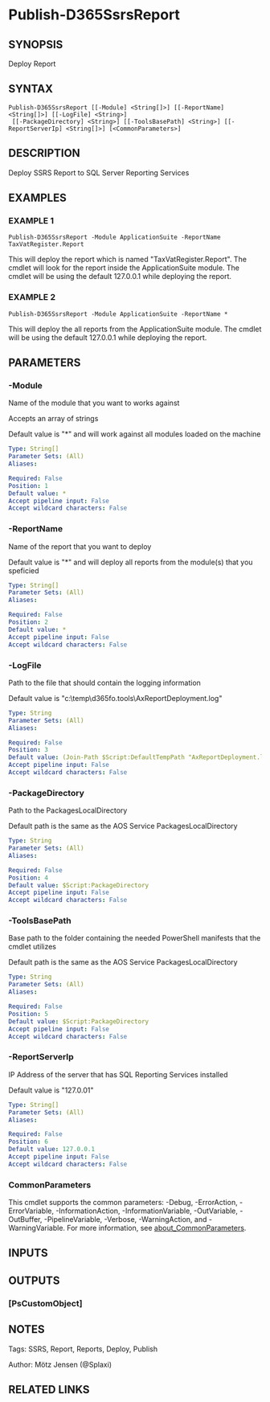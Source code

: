 ﻿---
external help file: d365fo.tools-help.xml
Module Name: d365fo.tools
online version:
schema: 2.0.0
---

# Publish-D365SsrsReport

## SYNOPSIS
Deploy Report

## SYNTAX

```
Publish-D365SsrsReport [[-Module] <String[]>] [[-ReportName] <String[]>] [[-LogFile] <String>]
 [[-PackageDirectory] <String>] [[-ToolsBasePath] <String>] [[-ReportServerIp] <String[]>] [<CommonParameters>]
```

## DESCRIPTION
Deploy SSRS Report to SQL Server Reporting Services

## EXAMPLES

### EXAMPLE 1
```
Publish-D365SsrsReport -Module ApplicationSuite -ReportName TaxVatRegister.Report
```

This will deploy the report which is named "TaxVatRegister.Report".
The cmdlet will look for the report inside the ApplicationSuite module.
The cmdlet will be using the default 127.0.0.1 while deploying the report.

### EXAMPLE 2
```
Publish-D365SsrsReport -Module ApplicationSuite -ReportName *
```

This will deploy the all reports from the ApplicationSuite module.
The cmdlet will be using the default 127.0.0.1 while deploying the report.

## PARAMETERS

### -Module
Name of the module that you want to works against

Accepts an array of strings

Default value is "*" and will work against all modules loaded on the machine

```yaml
Type: String[]
Parameter Sets: (All)
Aliases:

Required: False
Position: 1
Default value: *
Accept pipeline input: False
Accept wildcard characters: False
```

### -ReportName
Name of the report that you want to deploy

Default value is "*" and will deploy all reports from the module(s) that you speficied

```yaml
Type: String[]
Parameter Sets: (All)
Aliases:

Required: False
Position: 2
Default value: *
Accept pipeline input: False
Accept wildcard characters: False
```

### -LogFile
Path to the file that should contain the logging information

Default value is "c:\temp\d365fo.tools\AxReportDeployment.log"

```yaml
Type: String
Parameter Sets: (All)
Aliases:

Required: False
Position: 3
Default value: (Join-Path $Script:DefaultTempPath "AxReportDeployment.log")
Accept pipeline input: False
Accept wildcard characters: False
```

### -PackageDirectory
Path to the PackagesLocalDirectory

Default path is the same as the AOS Service PackagesLocalDirectory

```yaml
Type: String
Parameter Sets: (All)
Aliases:

Required: False
Position: 4
Default value: $Script:PackageDirectory
Accept pipeline input: False
Accept wildcard characters: False
```

### -ToolsBasePath
Base path to the folder containing the needed PowerShell manifests that the cmdlet utilizes

Default path is the same as the AOS Service PackagesLocalDirectory

```yaml
Type: String
Parameter Sets: (All)
Aliases:

Required: False
Position: 5
Default value: $Script:PackageDirectory
Accept pipeline input: False
Accept wildcard characters: False
```

### -ReportServerIp
IP Address of the server that has SQL Reporting Services installed

Default value is "127.0.01"

```yaml
Type: String[]
Parameter Sets: (All)
Aliases:

Required: False
Position: 6
Default value: 127.0.0.1
Accept pipeline input: False
Accept wildcard characters: False
```

### CommonParameters
This cmdlet supports the common parameters: -Debug, -ErrorAction, -ErrorVariable, -InformationAction, -InformationVariable, -OutVariable, -OutBuffer, -PipelineVariable, -Verbose, -WarningAction, and -WarningVariable. For more information, see [about_CommonParameters](http://go.microsoft.com/fwlink/?LinkID=113216).

## INPUTS

## OUTPUTS

### [PsCustomObject]
## NOTES
Tags: SSRS, Report, Reports, Deploy, Publish

Author: Mötz Jensen (@Splaxi)

## RELATED LINKS
